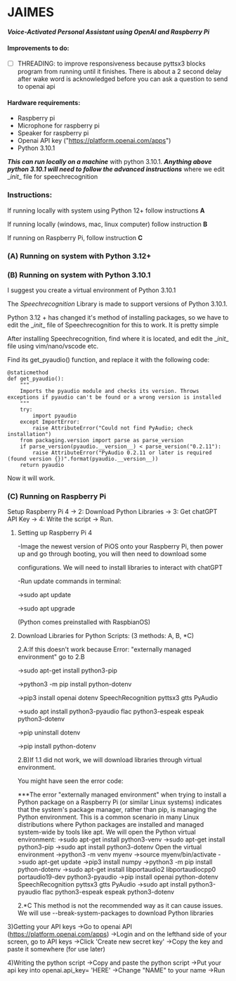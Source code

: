 # JAIMES

***Voice-Activated Personal Assistant using OpenAI and Raspberry Pi***

#### **Improvements to do:** 

- [ ] THREADING: to improve responsiveness because pyttsx3 blocks program from running until it finishes. There is about a 2 second delay after wake word is acknowledged before you can ask a question to send to openai api

#### Hardware requirements:

- Raspberry pi 
- Microphone for raspberry pi
- Speaker for raspberry pi
- Openai API key ("https://platform.openai.com/apps")
- Python 3.10.1

***This can run locally on a machine*** with python 3.10.1. ***Anything above python 3.10.1 will need to follow the advanced instructions*** where we edit \__init__ file for speechrecognition

### Instructions:

If running locally with system using Python 12+ follow instructions **A**

If running locally (windows, mac, linux computer) follow instruction **B**

If running on Raspberry Pi, follow instruction **C**



### (A) Running on system with Python 3.12+

### (B) Running on system with Python 3.10.1 

I suggest you create a virtual environment of Python 3.10.1




The *Speechrecognition* Library is made to support versions of Python 3.10.1. 

Python 3.12 + has changed it's method of installing packages, so we have to edit the \__init__ file of Speechrecognition for this to work. It is pretty simple

After installing Speechrecognition, find where it is located, and edit the \__init__ file using vim/nano/vscode etc.

Find its get_pyaudio() function, and replace it with the following code:

    @staticmethod
    def get_pyaudio():
        """
        Imports the pyaudio module and checks its version. Throws exceptions if pyaudio can't be found or a wrong version is installed
        """
        try:
            import pyaudio
        except ImportError:
            raise AttributeError("Could not find PyAudio; check installation")
        from packaging.version import parse as parse_version
        if parse_version(pyaudio.__version__) < parse_version("0.2.11"):
            raise AttributeError("PyAudio 0.2.11 or later is required (found version {})".format(pyaudio.__version__))
        return pyaudio

Now it will work. 

### (C) Running on Raspberry Pi
Setup Raspberry Pi 4 -> 2: Download Python Libraries -> 3: Get chatGPT API Key -> 4: Write the script -> Run.

1) Setting up Raspberry Pi 4
   
   -Image the newest version of PiOS onto your Raspberry Pi, then power up and go through booting, you will then need to download some
   
    configurations. We will need to install libraries to interact with chatGPT
   
   -Run update commands in terminal:
   
     ->sudo apt update
   
     ->sudo apt upgrade
   
     (Python comes preinstalled with RaspbianOS)
   
2) Download Libraries for Python Scripts: (3 methods: A, B, *C)
   
   2.A:If this doesn't work because Error: "externally managed environment" go to 2.B
   
     ->sudo apt-get install python3-pip
   
     ->python3 -m pip install python-dotenv
   
     ->pip3 install openai dotenv SpeechRecognition pyttsx3 gtts PyAudio
   
     ->sudo apt install python3-pyaudio flac python3-espeak espeak python3-dotenv
   
     ->pip uninstall dotenv
   
     ->pip install python-dotenv
   
    2.B)If 1.1 did not work, we will download libraries through virtual environment.
   
   You might have seen the error code:
   
    ***The error "externally managed environment" when trying to install a Python package on a Raspberry Pi (or similar Linux systems)   indicates that the system's package manager,          rather than pip, is managing the Python environment. This is a common scenario in many Linux distributions where Python packages are installed and managed system-wide by tools like       apt.
      We will open the Python virtual environment:
      ->sudo apt-get install python3-venv
      ->sudo apt-get install python3-pip
      ->sudo apt install python3-dotenv
      Open the virtual environment
      ->python3 -m venv myenv
      ->source myenv/bin/activate
      ->sudo apt-get update
      ->pip3 install numpy
      ->python3 -m pip install python-dotenv
      ->sudo apt-get install libportaudio2 libportaudiocpp0 portaudio19-dev python3-pyaudio
      ->pip install openai python-dotenv SpeechRecognition pyttsx3 gtts PyAudio
      ->sudo apt install python3-pyaudio flac python3-espeak espeak python3-dotenv
      
   2.*C This method is not the recommended way as it can cause issues. We will use --break-system-packages to download Python libraries
   

3)Getting your API keys
   ->Go to openai API (https://platform.openai.com/apps)
   ->Login and on the lefthand side of your screen, go to API keys
   ->Click 'Create new secret key'
   ->Copy the key and paste it somewhere (for use later)

4)Writing the python script
   ->Copy and paste the python script
   ->Put your api key into openai.api_key= 'HERE'
   ->Change "NAME" to your name
   ->Run


